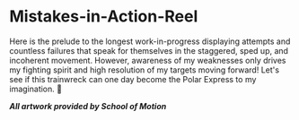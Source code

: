# Mistakes-in-Action-Reel
Here is the prelude to the longest work-in-progress displaying attempts and countless failures that speak for themselves in the staggered, sped up, and incoherent movement. However, awareness of my weaknesses only drives my fighting spirit and high resolution of my targets moving forward! Let's see if this trainwreck can one day become the Polar Express to my imagination. 🚂 

<em><strong>All artwork provided by School of Motion</strong><em>
